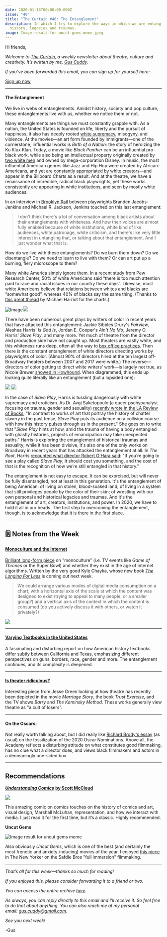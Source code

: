 ```yaml
---
date: 2020-01-15T00:00:00.000Z
issue: "40"
title: "The Curtain #40: The Entanglement"
description: In which I try to explore the ways in which we are entangled with
  history, legacies and traumas.
image: Image-result-for-uncut-gems-meme.jpeg
---
```



Hi friends,

_Welcome to [The Curtain](https://guscuddy.substack.com/archive), a weekly newsletter about theatre, culture and creativity. It’s written by me, [Gus Cuddy](https://twitter.com/guscuddy)._

_If you’ve been forwarded this email, you can sign up for yourself here:_

[Sign up now](https://guscuddy.substack.com/subscribe?)

---

#### The Entanglement

We live in webs of entanglements. Amidst history, society and pop culture, these entanglements live with us, whether we notice them or not.

Many entanglements are things we must constantly grapple with. As a nation, the United States is founded on life, liberty and the pursuit of happiness; it also has deeply rooted [white supremacy](https://www.theatlantic.com/magazine/archive/2019/04/adam-serwer-madison-grant-white-nationalism/583258/), misogyny, and violence. At the movies—an art form founded by immigrants—one of the cornerstone, influential works is _Birth of a Nation:_ the story of heroizing the Ku Klux Klan. Today, a movie like _Black Panther_ can be an influential pro-black work, while also being an intellectual property originally created by [two white men](https://en.wikipedia.org/wiki/Black_Panther_(Marvel_Comics)#Erik_Killmonger_/_N'Jadaka) and owned by mega-corporation Disney. In music, the most influential American genres like Jazz and Hip Hop were created by African-Americans, and yet are [constantly appropriated by white creators](https://www.nytimes.com/interactive/2019/08/14/magazine/music-black-culture-appropriation.html)—and appear in the Billboard Charts as a result. And at the theatre, we have a renaissance of incredible, radical black playwrights, yet these works consistently are appearing in white institutions, and seen by mostly white audiences.

In an interview in [Brooklyn Rail](https://brooklynrail.org/2019/06/theater/In-Dialogue-Inner-Life-Out-Loud-A-Strange-Loop) between playwrights Branden Jacobs-Jenkins and Michael R. Jackson, Jenkins touched on this last entanglement:

> I don't think there's a lot of conversation among black artists about their entanglements with whiteness. And how their voices are almost fully enabled because of white institutions, white kind of like audiences, white patronage, white criticism, and there's like very little interest in untangling that, or talking about that entanglement. And I just wonder what that is.

How do we live with these entanglements? Do we burn them down? Do we disentangle? Do we need to learn to live with them? Or can art put up a burning, fiery microscope to them?

Many white America simply ignore them. In a recent study from Pew Research Center, 50% of white Americans said “there is too much attention paid to race and racial issues in our country these days”. Likewise, most white Americans believe that relations between whites and blacks are “somewhat good”, whereas 40% of blacks say the same thing. (Thanks to [this great thread](http://twitter.com/michaelharriot/status/1216460438419968000) by Michael Harriot for the charts.)

 ![Image](./Image.png)![](./f8a06226-bbbd-4df7-8497-8f4a0bf65c91_1200x623.jpeg)

There have been numerous great plays by writers of color in recent years that have attacked this entanglement: Jackie Sibbles Drury's _Fairview_, Aleshea Harris' _Is God Is_, Jordan E. Cooper's _Ain't No Mo_, Jeremy O. Harris' _Slave Play_, and many more. Yet much of theatre from the director and production side have not caught up. Most theaters are vastly white, and this whiteness runs deep, often all the way to [box office practices](http://twitter.com/josesolismayen/status/1186831453620973568). Then there is the constant entanglement of white directors directing works by playwrights of color. (Almost 90% of directors hired at the ten largest off-Broadway theaters between 2007 and 2017 were white.) The reverse—directors of color getting to direct white writers’ work—is largely not true, as Nicole Brewer [showed in Howlround](https://howlround.com/playwrights-color-white-directors-and-exposing-racist-policy). When diagrammed, this ends up looking quite literally like an entanglement (but a lopsided one):

 ![](./1e69ec59-c663-494f-b2d9-812165127a26_1028x768.jpeg) ![](./https%3A%2F%2Fbucketeer-e05bbc84-baa3-437e-9518-adb32be77984.s3.amazonaws.com%2Fpublic%2Fimages%2F1e69ec59-c663-494f-b2d9-812165127a26_1028x768.jpeg)

In the case of _Slave Play_, Harris is tussling dangerously with white supremacy and eroticism. As Dr. Avgi Saketopoulo (a queer pschyoanalyst focusing on trauma, gender and sexuality) [recently wrote in the LA Review of Books](https://lareviewofbooks.org/article/consentsowhite-on-the-erotics-of-slave-play-in-slave-play/), "In contrast to works of art that portray the history of chattel slavery in the past tense, _Slave Play_ puts its audience on a collision course with how this history pulses through us in the present." She goes on to write that "_Slave Play_ hints at how, amid the trauma of having a body entangled with ghastly histories, projects of emancipation may take unexpected paths." Harris is exploring the entanglement of historical traumas and sexuality; while it has been divisive, it's also one of the only works on Broadway in recent years that has attacked the entanglement at all. In _The Root_, Harris [recounted what director Robert O'Hara said](https://www.theroot.com/it-should-cost-you-something-as-it-debuts-on-broadway-1837972463): "if you’re going to see a play called _Slave Play_, it should cost you something, and the cost of that is the recognition of how we’re still entangled in that history."

The entanglement is not easy to escape. It can be exorcised, but will never be fully disentangled, not at least in this generation. It's the entanglement of being American: of living on stolen, blood-soaked land; of living in a system that still privileges people by the color of their skin; of wrestling with our own personal and historical legacies and traumas. And it's the entanglement of art, creators, institutions, and power. In 2020, we have to hold it all in our heads. The first step to overcoming the entanglement, though, is to acknowledge that it is there in the first place.

---

## 🗒 Notes from the Week

#### **[Monoculture and the Internet](https://www.vox.com/the-goods/2019/12/17/21024439/monoculture-algorithm-netflix-spotify)**

[Brilliant long-form piece](https://www.vox.com/the-goods/2019/12/17/21024439/monoculture-algorithm-netflix-spotify) on "monoculture" (i.e. TV events like _Game of Thrones_ or the Super Bowl) and whether they exist in the age of internet algorithms. Written by the very good Kyle Chayka, whose new book _[The Longing For Less](https://www.bloomsbury.com/us/the-longing-for-less-9781635572100/)_ is coming out next week.

> We could arrange various modes of digital media consumption on a chart, with a horizontal axis of the scale at which the content was designed to exist (trying to appeal to many people, or a smaller group?) and a vertical axis of the context in which the content is consumed (do you actively discuss it with others, or watch it privately?)

 ![](./524dc84e-8f7f-4de9-8128-b8d0dca1ad99_720x720.jpeg)

---

#### **[Varying Textbooks in the United States](https://www.nytimes.com/interactive/2020/01/12/us/texas-vs-california-history-textbooks.html)**

A fascinating and disturbing report on how American history textbooks differ subtly between California and Texas, emphasizing different perspectives on guns, borders, race, gender and more. The entanglement continues, and its complexity is deepened.

---

#### **[Is theater ridiculous?](https://www.nytimes.com/2019/12/30/arts/theater-in-movies-tv-books.html%0A)**

Interesting piece from Jesse Green looking at how theatre has recently been depicted in the movie _Marriage Story_, the book _Trust Exercise_, and the TV shows _Barry_ and _The Kominsky Method._ These works generally view theatre as "a cult of losers".

---

#### **On the Oscars:**

Not really worth talking about, but I did really like [Richard Brody's essay](https://www.newyorker.com/culture/the-front-row/the-fossilized-2020-oscar-nominations) (as usual) on the fossilization of the 2020 Oscar Nominations. Above all, the Academy reflects a disturbing attitude on what constitutes good filmmaking, has no clue what a director does, and views black filmmakers and actors in a demeaningly one-sided box.

---

## Recommendations

_**[Understanding Comics](https://en.wikipedia.org/wiki/Understanding_Comics)**_ **[by Scott McCloud](https://en.wikipedia.org/wiki/Understanding_Comics)**

 ![](./7310c7cf-e880-4ec4-b65c-7de188229ea8_329x499.jpeg)

This amazing comic on comics touches on the history of comics and art, visual design, Marshall McLuhan, representation, and how we interact with media. I just read it for the first time, but it’s a classic. Highly recommended.

**Uncut Gems**

 ![Image result for uncut gems meme](./Image-result-for-uncut-gems-meme.jpeg)

Also obviously _Uncut Gems_, which is one of the best (and certainly the most frenetic and anxiety-inducing) movies of the year. I enjoyed [this piece](https://www.newyorker.com/magazine/2019/12/16/the-safdie-brothers-full-immersion-filmmaking) in The New Yorker on the Safdie Bros "full immersion" filmmaking.

---

_That’s all for this week—thanks so much for reading!_

_If you enjoyed this, please consider forwarding it to a friend or two._

_You can access the entire archive [here](https://guscuddy.substack.com/archive?utm_source=menu-dropdown)._

_As always, you can reply directly to this email and I’ll receive it. So feel free to do that about anything. You can also reach me at my personal email: [gus.cuddy@gmail.com](mailto:gus.cuddy@gmail.com)._

_See you next week!_

\-Gus